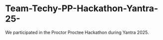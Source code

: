 # Team-Techy-PP-Hackathon-Yantra-25-
We participated in the Proctor Proctee Hackathon during Yantra 2025.
